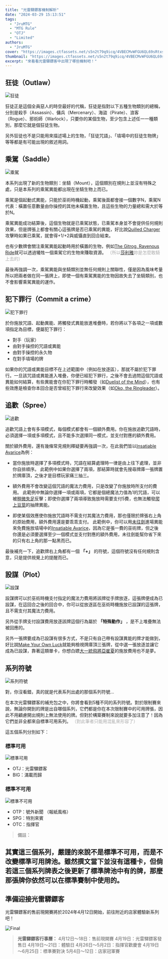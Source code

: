 ```yaml
---
title: "光雷驛鏢客機制解析"
date: "2024-03-29 15:13:51"
tags:
  - "JruMTG"
  - "MTG Rule"
  - "OTJ"
  - "Limited"
authors:
  - "JruMTG"
cover: "https://images.ctfassets.net/s5n2t79q9icq/4VBECMvWFGU6QL69sRtxsq/2abcd63683ee80c11422cdf43631a7fb/Wallpaper_2560x1600_Oko__the_Ringleader.jpg"
thumbnail: "https://images.ctfassets.net/s5n2t79q9icq/4VBECMvWFGU6QL69sRtxsq/2abcd63683ee80c11422cdf43631a7fb/Wallpaper_2560x1600_Oko__the_Ringleader.jpg"
excerpt: "來看看光雷驛鏢客中出現了哪些機制吧！"
---
```


## 狂徒（Outlaw）

![狂徒](https://i.postimg.cc/HTT76HBP/Outlaw.png)

狂徒正是這個全員惡人的時空最好的代稱，狂徒是指對以下五種生物類別的總稱，分別是殺手（Assassin）、傭兵（Mercenary）、海盜（Pirate）、浪客（Rogue）、邪術師（Warlock），只要你的某個生物，至少包含上述任一一種類別，那麼它就是個狂徒生物。

另外狂徒也不是只能用來描述場上的生物，「狂徒咒語」、「墳場中的狂徒生物牌」等等都是有可能出現的敘述用詞。

## 乘駕（Saddle）

![乘駕](https://i.postimg.cc/D2g7ptyv/image.png)

本系列出現了新的生物類別：坐騎（Mount），這個類別在規則上並沒有特殊之處，只是本系列的乘駕異能都出現在坐騎生物上而已。

乘駕是個起動式異能，只能於巫術時機起動，乘駕後面都會接一個數字N，乘駕N代表：橫置任意數量由你操控的其他未橫置生物，且這些生物的力量總和需大於等於N。

乘駕異能成功結算後，這個生物就是已乘駕狀態，已乘駕本身並不會提供任何規則效果，但是牌張上都會有關心這張牌是否已乘駕的異能，好比說[Quilled Charger](https://scryfall.com/card/otj/139/quilled-charger)攻擊時如果已乘駕，就會得+1/+2與威懾直到回合結束。

也有少數牌會關注乘駕異能起動時用於橫置的生物，例如[The Gitrog, Ravenous Ride](https://scryfall.com/card/otj/206/the-gitrog-ravenous-ride)就可以透過犧牲一個乘駕它的生物來賺取資源。 <font color="#AAAAAA">（所以[莎利雅](https://scryfall.com/card/mom/255/thalia-and-the-gitrog-monster)妳是怎麼敢騎上去的）</font>

最後再強調一次，乘駕異能與坐騎類別並無任何規則上關聯性，僅是因為風味考量所以把兩者做在同一張牌上，即使一個有乘駕異能的生物因故失去了坐騎類別，也不會影響乘駕異能的運作。

## 犯下罪行（Commit a crime）

![犯下罪行](https://i.postimg.cc/69XzMPyp/Committing-a-crime.png)

於你施放咒語、起動異能、將觸發式異能放進堆疊時，若你將以下各項之一項或數項指定為目標，便屬犯下罪行：

- 對手（玩家）
- 由對手操控的咒語或異能
- 由對手操控的永久物
- 在對手墳場的牌

如果你的咒語或異能目標不在上述範圍中（例如在放逐區），那就不屬於犯下罪行。一旦該咒語或異能進入堆疊，你便已經犯下罪行，之後不會去過問這個咒語或異能如何結算，有些異能會在你犯下罪行時觸發（如[Duelist of the Mind](https://scryfall.com/card/otj/45/duelist-of-the-mind)），也有些效應是檢查你本回合是否曾經犯下罪行來改變效果（如[Oko, the Ringleader](https://scryfall.com/card/otj/223/oko-the-ringleader)）。

## 追歡（Spree）

![追歡](https://i.postimg.cc/fDW6WJKv/Spree.png)

追歡咒語上會有多項模式，每個模式都會有一個額外費用。你在施放追歡咒語時，必須選擇一項或多項模式，且不能多次選擇同一模式，並支付對應的額外費用。

關於額外費用，還有幾條常見規則釋疑要再強調一次，在此我們皆以[Insatiable Avarice](https://scryfall.com/card/otj/91/insatiable-avarice)為例：

- 當你施放時選擇了多項模式時，咒語在結算處理時一律是由上往下處理，並非你自排順序。
  此範例中如果你選擇了兩項，那結算時就會先搜尋牌庫一張牌置於牌庫頂，之後才是目標玩家痛三抽三。

- 額外費用不會改變這個咒語的魔法力費用，只是改變了你施放時所支付的費用。
  此範例中無論你選擇一項或兩項，它都是個總魔法力值為1的咒語，可以被[稍微失足](https://scryfall.com/card/one/64/minor-misstep)反擊；即使你選擇了兩項導致施放時需要支付5費，也無法觸發[爬上豆莖](https://scryfall.com/card/woe/195/up-the-beanstalk)的抽牌異能。

- 即使某個效應使你施放咒語時不需支付其魔法力費用，那也僅限於牌張右上角的原始費用，額外費用還是要乖乖支付。
  此範例中，你可以用[未往劍](https://scryfall.com/card/mom/265/sword-of-once-and-future)進場異能來免費施放墳場中的[Insatiable Avarice](https://scryfall.com/card/otj/91/insatiable-avarice)，因為它是張一費的巫術牌，但之後你還是必須要選擇至少一個模式並支付對應的額外費用，未往劍能幫你省下來的只有右上角的那一點黑而已。

最後補充一下，追歡牌右上角都有一個 **「+」** 的符號，這個符號沒有任何規則含意，只是提供視覺上的提醒而已。

## 設謀（Plot）

![設謀](https://i.postimg.cc/HYX4nFw1/Plot.png)

設謀牌可以於巫術時機支付指定的魔法力費用將該牌從手牌放逐，這張牌便成為已設謀，在這回合之後的回合中，你可以從放逐區在巫術時機施放已設謀的這張牌，且不需支付其魔法力費用。

另外從手牌支付設謀費用放逐該牌這個行為屬於 **「特殊動作」** ，是不上堆疊無法被回應的。

另外一張牌要成為已設謀有很多方式，不是只有自己帶有設謀異能的牌才能做到，好比說[Make Your Own Luck](https://scryfall.com/card/otj/218/make-your-own-luck)就能夠檢視牌庫頂三張牌，從中選一張放逐並讓它成為已設謀，靠著這類單卡，你想白嫖[大一統飛將亞崔夏](https://scryfall.com/card/one/196/atraxa-grand-unifier)的施放費用也不是夢。

## 系列符號

![系列符號](https://i.postimg.cc/Bb8kmXS6/OTJ.png)

對，你沒看錯，真的就是代表系列出處的那個系列符號...

在本次光雷驛鏢客的補充包之中，你將會看到5種不同的系列符號。對於限制賽來說，無論你開到的牌是出自哪個系列，它們都是你在本次限制賽中的可用牌張，因此不用顧慮開出規則上無法使用的牌。但對於構築賽制來說就要多加注意了！因為它們並非全都來自標準可用系列。 <font color="#AAAAAA">（對此筆者只能用混亂來形容了）</font>

這五個系列分別如下：

### 標準可用

![標準可用](https://i.postimg.cc/QDyC5Btf/image.png)

- OTJ：光雷驛鏢客
- BIG：滿載而歸

### 標準不可用

![標準不可用](https://i.postimg.cc/VfdNpw79/image.png)

- OTP：號外新聞 （報紙風格）
- SPG：特別來賓
- OTC：指揮官

> 備註：

## 其實**這三個系列，嚴謹的來說不是標準不可用，而是不改變標準可用牌池**。雖然撰文當下並沒有這種卡，但倘若這三個系列牌表之後更新了標準牌池中有的牌，那麼那張牌你依然可以在標準賽制中使用的。

## 準備迎接光雷驛鏢客

光雷驛鏢客的售前現開賽將於2024年4月12日開始，前往附近的店家體驗新系列吧！

![Final](https://i.postimg.cc/QDz5s82W/END.png)

> **光雷驛鏢客行事曆：**
> 4月12日～18日：售前現開賽
> 4月19日：光雷驛鏢客發售日
> 4月19日～21日：體驗日
> 4月26日～5月2日：指揮官歡慶會
> 4月19日～6月25日：標準賽對決
> 5月4日～12日：店家冠軍賽
